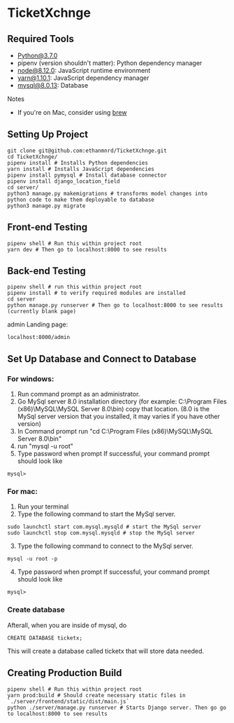 # TicketXchnge

## Required Tools
- Python@3.7.0
- pipenv (version shouldn't matter): Python dependency manager
- node@8.12.0: JavaScript runtime environment
- yarn@1.10.1: JavaScript dependency manager
- mysql@8.0.13: Database

Notes
- If you're on Mac, consider using [brew](https://brew.sh/)


## Setting Up Project
```
git clone git@github.com:ethanmnrd/TicketXchnge.git
cd TicketXchnge/
pipenv install # Installs Python dependencies
yarn install # Installs JavaScript dependencies
pipenv install pymysql # Install database connector
pipenv install django_location_field 
cd server/
python3 manage.py makemigrations # transforms model changes into python code to make them deployable to database
python3 manage.py migrate
```

## Front-end Testing
```
pipenv shell # Run this within project root
yarn dev # Then go to localhost:8000 to see results
```

## Back-end Testing
```
pipenv shell # run this within project root
pipenv install # to verify required modules are installed
cd server
python manage.py runserver # Then go to localhost:8000 to see results (currently blank page)
```

admin Landing page:
```
localhost:8000/admin
```

## Set Up Database and Connect to Database
### For windows: 
1. Run command prompt as an administrator.
2. Go MySql server 8.0 installation directory (for example: C:\Program Files (x86)\MySQL\MySQL Server 8.0\bin) copy that location. (8.0 is the MySql server version that you installed, it may varies if you have other version)
3. In Command prompt run "cd C:\Program Files (x86)\MySQL\MySQL Server 8.0\bin"
4. run "mysql -u root"
5. Type password when prompt
If successful, your command prompt should look like
```
mysql>
```

### For mac:
1. Run your terminal
2. Type the following command to start the MySql server.
``` 
sudo launchctl start com.mysql.mysqld # start the MySql server
sudo launchctl stop com.mysql.mysqld # stop the MySql server
```
3. Type the following command to connect to the MySql server.
```
mysql -u root -p
```
4. Type password when prompt
If successful, your command prompt should look like
```
mysql>
```

### Create database
Afterall, when you are inside of mysql, do
```
CREATE DATABASE ticketx;
```
This will create a database called ticketx that will store data needed.

## Creating Production Build
```
pipenv shell # Run this within project root
yarn prod:build # Should create necessary static files in `./server/frontend/static/dist/main.js`
python ./server/manage.py runserver # Starts Django server. Then go go to localhost:8000 to see results
```
